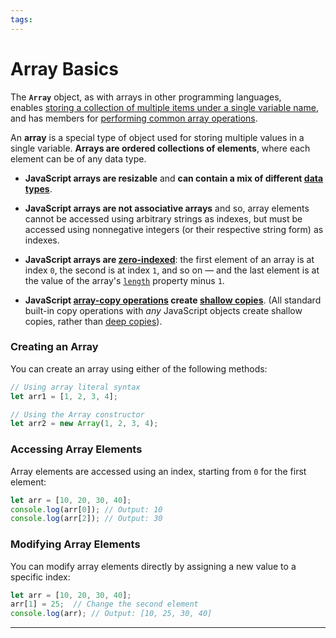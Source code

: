 ```yaml
---
tags:
---
```

# Array Basics

The **`Array`** object, as with arrays in other programming languages, enables [storing a collection of multiple items under a single variable name](https://developer.mozilla.org/en-US/docs/Learn/JavaScript/First_steps/Arrays), and has members for [performing common array operations](https://developer.mozilla.org/en-US/docs/Web/JavaScript/Reference/Global_Objects/Array#examples).

An **array** is a special type of object used for storing multiple values in a single variable. **Arrays are ordered collections of elements**, where each element can be of any data type.

- **JavaScript arrays are resizable** and **can contain a mix of different [data types](https://developer.mozilla.org/en-US/docs/Web/JavaScript/Data_structures)**.

- **JavaScript arrays are not associative arrays** and so, array elements cannot be accessed using arbitrary strings as indexes, but must be accessed using nonnegative integers (or their respective string form) as indexes.

- **JavaScript arrays are [zero-indexed](https://en.wikipedia.org/wiki/Zero-based_numbering)**: the first element of an array is at index `0`, the second is at index `1`, and so on — and the last element is at the value of the array's [`length`](https://developer.mozilla.org/en-US/docs/Web/JavaScript/Reference/Global_Objects/Array/length) property minus `1`.

- **JavaScript [array-copy operations](https://developer.mozilla.org/en-US/docs/Web/JavaScript/Reference/Global_Objects/Array#copy_an_array) create [shallow copies](https://developer.mozilla.org/en-US/docs/Glossary/Shallow_copy)**. (All standard built-in copy operations with _any_ JavaScript objects create shallow copies, rather than [deep copies](https://developer.mozilla.org/en-US/docs/Glossary/Deep_copy)).


### Creating an Array

You can create an array using either of the following methods:
```js
// Using array literal syntax
let arr1 = [1, 2, 3, 4];

// Using the Array constructor
let arr2 = new Array(1, 2, 3, 4);
```

### Accessing Array Elements

Array elements are accessed using an index, starting from `0` for the first element:
```js
let arr = [10, 20, 30, 40];
console.log(arr[0]); // Output: 10
console.log(arr[2]); // Output: 30
```

### Modifying Array Elements

You can modify array elements directly by assigning a new value to a specific index:
```js
let arr = [10, 20, 30, 40];
arr[1] = 25;  // Change the second element
console.log(arr); // Output: [10, 25, 30, 40]
```

---
